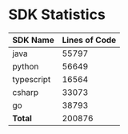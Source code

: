 # SDK Statistics

| SDK Name | Lines of Code |
| -------- | ------------- |
| java | 55797 |
| python | 56649 |
| typescript | 16564 |
| csharp | 33073 |
| go | 38793 |
| **Total** | 200876 |
